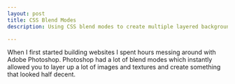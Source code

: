 ```yaml
---
layout: post
title: CSS Blend Modes
description: Using CSS blend modes to create multiple layered backgrounds with text overlays

---
```


When I first started building websites I spent hours messing around with Adobe Photoshop. Photoshop had a lot of blend modes which instantly allowed you to layer up a lot of images and textures and create something that looked half decent.
